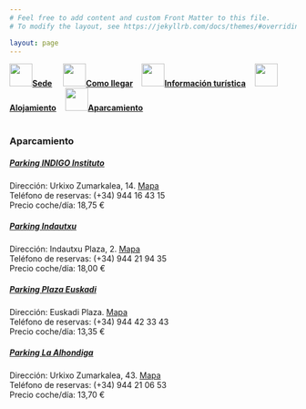```yaml
---
# Feel free to add content and custom Front Matter to this file.
# To modify the layout, see https://jekyllrb.com/docs/themes/#overriding-theme-defaults

layout: page
---
```

<!--
[Sede]({{site.url}}/sede) / [Cómo llegar]({{site.url}}/llegar) / [Información turística]({{site.url}}/turismo) / [Alojamiento]({{site.url}}/alojamiento) / __[Aparcamiento]({{site.url}}/aparcamiento)__ -->

<div class="text-center">
<a href="{{site.url}}/sede"><img src="{{site.url}}/images/IcoSede.jpg" class="img-circle" 	width="40" height="40"><strong>Sede</strong></a> &nbsp;&nbsp;&nbsp;
<a href="{{site.url}}/llegar"><img src="{{site.url}}/images/IcoUbicacion.jpg" class="img-circle" 	width="40" height="40"><strong>Como llegar</strong></a>&nbsp;&nbsp;&nbsp;
<a href="{{site.url}}/turismo"><img src="{{site.url}}/images/IcoTurismo.jpg" class="img-circle" 	width="40" height="40"><strong>Información turística</strong></a>&nbsp;&nbsp;&nbsp;
<a href="{{site.url}}/alojamiento" class=""><img src="{{site.url}}/images/IcoAlojamiento.jpg" class="img-circle" 	width="40" height="40"><strong>Alojamiento</strong></a>&nbsp;&nbsp;&nbsp;
<a href="{{site.url}}/aparcamiento" class=""><img src="{{site.url}}/images/IcoAparcamiento.jpg" class="img-circle" 	width="40" height="40"><strong>Aparcamiento</strong></a>
</div><br>

### __Aparcamiento__

<!--
<br><br>
<h5 style="color:white; background-color: #550000;" class="text-center"><i class="far fa-clock mr-3"></i> <b>Contenido proximamente...</b></h5>
 <br><br> -->



##### __[Parking INDIGO Instituto](https://es.parkindigo.com/es/car-park/instituto-miguel-de-unamuno)__

Dirección: Urkixo Zumarkalea, 14. [Mapa](https://www.google.com/maps/place/Parking+Indigo+-+Instituto/@43.2599775,-2.9343794,17z/data=!3m1!4b1!4m5!3m4!1s0xd4e4fd13215517b:0x5b3f702865550fcb!8m2!3d43.2599736!4d-2.9321907)  
Teléfono de reservas: (+34) 944 16 43 15  
Precio coche/día: 18,75 €  

##### __[Parking Indautxu](https://www.empark.com/es/es/parking/Bilbao/indautxu/)__
Dirección: Indautxu Plaza, 2. [Mapa](https://www.google.com/maps/place/Parking+Indautxu-+San+Mam%C3%A9s+Telpark+by+Empark/@43.2616132,-2.942853,17z/data=!4m5!3m4!1s0xd4e5028c6728c23:0x56bed0ef716bbcba!8m2!3d43.2610089!4d-2.9408557)  
Teléfono de reservas: (+34) 944 21 94 35  
Precio coche/día: 18,00 €  

##### __[Parking Plaza Euskadi](https://www.interparking.es/es-ES/find-parking/PlazaEuskadi/)__
Dirección: Euskadi Plaza. [Mapa](https://www.google.com/maps/place/Aparcamiento+Plaza+Euskadi+24+Horas+Vigilado/@43.2673764,-2.9391322,17z/data=!4m9!1m2!2m1!1sParking+euskadi+plaza!3m5!1s0xd4e518948ce39b5:0x15f6bbcfac7ba8b3!8m2!3d43.2674992!4d-2.9375464!15sChVQYXJraW5nIGV1c2thZGkgcGxhemGSAQ5wYXJraW5nX2dhcmFnZQ)  
Teléfono de reservas: (+34) 944 42 33 43  
Precio coche/día: 13,35 € 

##### __[Parking La Alhondiga](https://www.empark.com/es/es/parking/bilbao/la-alhondiga/)__
Dirección: Urkixo Zumarkalea, 43. [Mapa](https://www.google.es/maps/dir/parking+alhondiga/data=!4m6!4m5!1m1!4e2!1m2!1m1!1s0xd4e4fd631150845:0x980fbc78e17513cf?sa=X&ved=2ahUKEwjHtOrThuH0AhWFyYUKHQauDXQQ9Rd6BAgEEAU)  
Teléfono de reservas: (+34) 944 21 06 53  
Precio coche/día: 13,70 €  




